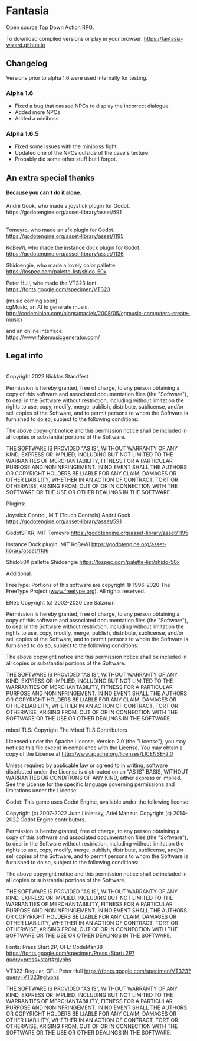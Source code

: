  <h1>Fantasia</h1>
Open source Top Down Action RPG.

To download compiled versions or play in your browser: https://fantasia-wizard.github.io

<h2>Changelog</h2>

Versions prior to alpha 1.6 were used internally for testing.

<h3>Alpha 1.6</h3>
<ul>
<li>Fixed a bug that caused NPCs to display the incorrect dialogue.</li>
<li>Added more NPCs</li>
<li>Added a miniboss</li>
</ul>
  
 <h3>Alpha 1.6.5</h3>
<ul>
<li>Fixed some issues with the miniboss fight.</li>
<li>Updated one of the NPCs outside of the cave's texture.</li>
<li>Probably did some other stuff but I forgot.</li>
</ul>
<h2>An extra special thanks</h2>
<h4>Because you can't do it alone.</h4>
Andrii Gook, who made a joystick plugin for Godot.<br>
https://godotengine.org/asset-library/asset/591<br><br>


Tomeyro, who made an sfx plugin for Godot.<br>
https://godotengine.org/asset-library/asset/1195


KoBeWi, who made the instance dock plugin for Godot.<br>
https://godotengine.org/asset-library/asset/1136


Shidoengie, who made a lovely color pallette.<br>
https://lospec.com/palette-list/shido-50x


Peter Hull, who made the VT323 font.<br>
https://fonts.google.com/specimen/VT323


(music coming soon)<br>
cgMusic, an AI to generate music.<br>
http://codeminion.com/blogs/maciek/2008/05/cgmusic-computers-create-music/

and an online interface:<br>
https://www.fakemusicgenerator.com/

<h2>Legal info</h2><br>
Copyright 2022 Nicklas Standfest

Permission is hereby granted, free of charge, to any person obtaining a copy of this software and associated documentation files (the "Software"), to deal in the Software without restriction, including without limitation the rights to use, copy, modify, merge, publish, distribute, sublicense, and/or sell copies of the Software, and to permit persons to whom the Software is furnished to do so, subject to the following conditions:

The above copyright notice and this permission notice shall be included in all copies or substantial portions of the Software.

THE SOFTWARE IS PROVIDED "AS IS", WITHOUT WARRANTY OF ANY KIND, EXPRESS OR IMPLIED, INCLUDING BUT NOT LIMITED TO THE WARRANTIES OF MERCHANTABILITY, FITNESS FOR A PARTICULAR PURPOSE AND NONINFRINGEMENT. IN NO EVENT SHALL THE AUTHORS OR COPYRIGHT HOLDERS BE LIABLE FOR ANY CLAIM, DAMAGES OR OTHER LIABILITY, WHETHER IN AN ACTION OF CONTRACT, TORT OR OTHERWISE, ARISING FROM, OUT OF OR IN CONNECTION WITH THE SOFTWARE OR THE USE OR OTHER DEALINGS IN THE SOFTWARE.

Plugins:

Joystick Control, MIT (Touch Controls)
Andrii Gook
https://godotengine.org/asset-library/asset/591

GodotSFXR, MIT
Tomeyro
https://godotengine.org/asset-library/asset/1195

Instance Dock plugin, MIT
KoBeWi
https://godotengine.org/asset-library/asset/1136

Shido50X pallette
Shidoengie
https://lospec.com/palette-list/shido-50x

Additional:

FreeType:
Portions of this software are copyright © 1996-2020 The FreeType Project (www.freetype.org). All rights reserved.

ENet:
Copyright (c) 2002-2020 Lee Salzman

Permission is hereby granted, free of charge, to any person obtaining a copy of this software and associated documentation files (the "Software"), to deal in the Software without restriction, including without limitation the rights to use, copy, modify, merge, publish, distribute, sublicense, and/or sell copies of the Software, and to permit persons to whom the Software is furnished to do so, subject to the following conditions:

The above copyright notice and this permission notice shall be included in all copies or substantial portions of the Software.

THE SOFTWARE IS PROVIDED "AS IS", WITHOUT WARRANTY OF ANY KIND, EXPRESS OR IMPLIED, INCLUDING BUT NOT LIMITED TO THE WARRANTIES OF MERCHANTABILITY, FITNESS FOR A PARTICULAR PURPOSE AND NONINFRINGEMENT. IN NO EVENT SHALL THE AUTHORS OR COPYRIGHT HOLDERS BE LIABLE FOR ANY CLAIM, DAMAGES OR OTHER LIABILITY, WHETHER IN AN ACTION OF CONTRACT, TORT OR OTHERWISE, ARISING FROM, OUT OF OR IN CONNECTION WITH THE SOFTWARE OR THE USE OR OTHER DEALINGS IN THE SOFTWARE.

mbed TLS:
Copyright The Mbed TLS Contributors

Licensed under the Apache License, Version 2.0 (the "License"); you may not use this file except in compliance with the License. You may obtain a copy of the License at http://www.apache.org/licenses/LICENSE-2.0

Unless required by applicable law or agreed to in writing, software distributed under the License is distributed on an "AS IS" BASIS, WITHOUT WARRANTIES OR CONDITIONS OF ANY KIND, either express or implied. See the License for the specific language governing permissions and limitations under the License.

Godot:
This game uses Godot Engine, available under the following license:

Copyright (c) 2007-2022 Juan Linietsky, Ariel Manzur. Copyright (c) 2014-2022 Godot Engine contributors.

Permission is hereby granted, free of charge, to any person obtaining a copy of this software and associated documentation files (the "Software"), to deal in the Software without restriction, including without limitation the rights to use, copy, modify, merge, publish, distribute, sublicense, and/or sell copies of the Software, and to permit persons to whom the Software is furnished to do so, subject to the following conditions:

The above copyright notice and this permission notice shall be included in all copies or substantial portions of the Software.

THE SOFTWARE IS PROVIDED "AS IS", WITHOUT WARRANTY OF ANY KIND, EXPRESS OR IMPLIED, INCLUDING BUT NOT LIMITED TO THE WARRANTIES OF MERCHANTABILITY, FITNESS FOR A PARTICULAR PURPOSE AND NONINFRINGEMENT. IN NO EVENT SHALL THE AUTHORS OR COPYRIGHT HOLDERS BE LIABLE FOR ANY CLAIM, DAMAGES OR OTHER LIABILITY, WHETHER IN AN ACTION OF CONTRACT, TORT OR OTHERWISE, ARISING FROM, OUT OF OR IN CONNECTION WITH THE SOFTWARE OR THE USE OR OTHER DEALINGS IN THE SOFTWARE.

Fonts:
Press Start 2P, OFL:
CodeMan38
https://fonts.google.com/specimen/Press+Start+2P?query=press+start#glyphs

VT323-Regular, OFL:
Peter Hull
https://fonts.google.com/specimen/VT323?query=VT323#glyphs

THE SOFTWARE IS PROVIDED "AS IS", WITHOUT WARRANTY OF ANY KIND, EXPRESS OR IMPLIED, INCLUDING BUT NOT LIMITED TO THE WARRANTIES OF MERCHANTABILITY, FITNESS FOR A PARTICULAR PURPOSE AND NONINFRINGEMENT. IN NO EVENT SHALL THE AUTHORS OR COPYRIGHT HOLDERS BE LIABLE FOR ANY CLAIM, DAMAGES OR OTHER LIABILITY, WHETHER IN AN ACTION OF CONTRACT, TORT OR OTHERWISE, ARISING FROM, OUT OF OR IN CONNECTION WITH THE SOFTWARE OR THE USE OR OTHER DEALINGS IN THE SOFTWARE.
